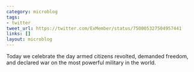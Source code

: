 ```yaml
---
category: microblog
tags:
- twitter
tweet_url: https://twitter.com/ExMember/status/750005327504957441
links: []
layout: microblog
---
```

Today we celebrate the day armed citizens revolted, demanded freedom, and declared war on the most powerful military in the world.
